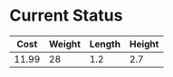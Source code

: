
# Current Status
| Cost  | Weight | Length |  Height |
|    -  |   -    |  -     |   -     |
| 11.99 |  28    | 1.2    |    2.7  |  
